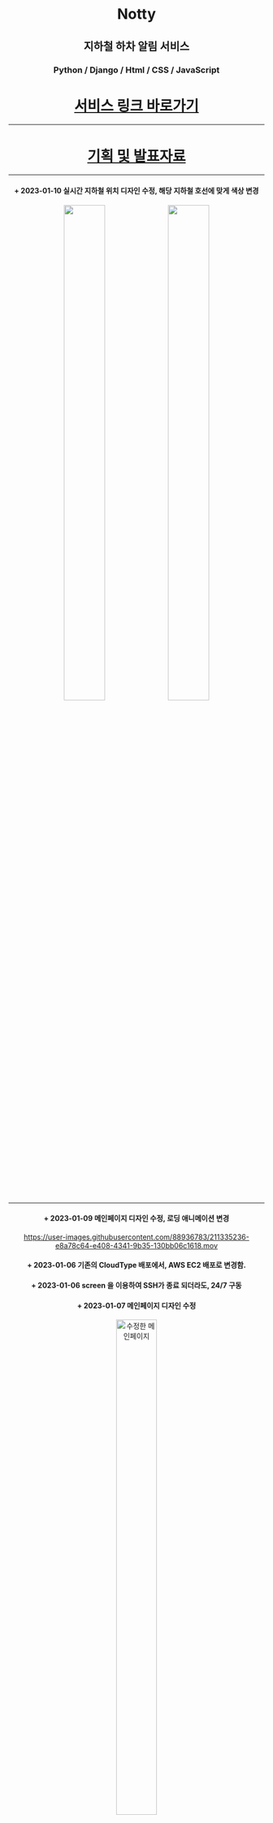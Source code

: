 <div align="center">


# Notty
## 지하철 하차 알림 서비스
### Python / Django / Html / CSS / JavaScript



# [서비스 링크 바로가기](http://3.37.150.251:8000/)
***
# [기획 및 발표자료](https://docs.google.com/presentation/d/1KigGH1A2YDeBQ756GHt1K5aXSITO3-qs/edit?usp=sharing&ouid=109482985170827362384&rtpof=true&sd=true)
<p align="center">

***
  #### + 2023-01-10 실시간 지하철 위치 디자인 수정, 해당 지하철 호선에 맞게 색상 변경

  <img src="https://user-images.githubusercontent.com/88936783/211473364-daf314ea-a0e6-443c-96f4-a8b3747ee458.PNG" width="40%" height="50%">
  
  <img src="https://user-images.githubusercontent.com/88936783/211474808-13eb8be7-02d2-49dc-a0dc-5b00ac5a575a.PNG" width="40%" height="50%">
  

  ***
  #### + 2023-01-09 메인페이지 디자인 수정, 로딩 애니메이션 변경


  https://user-images.githubusercontent.com/88936783/211335236-e8a78c64-e408-4341-9b35-130bb06c1618.mov




  #### + 2023-01-06 기존의 CloudType 배포에서, AWS EC2 배포로 변경함.
  #### + 2023-01-06 screen 을 이용하여 SSH가 종료 되더라도, 24/7 구동
  #### + 2023-01-07 메인페이지 디자인 수정
  <img alt="수정한 메인페이지" src="https://user-images.githubusercontent.com/88936783/211076729-774cbd42-3690-45bb-bcea-2bae0904a7be.png" width="40%" height="50%">
  
  ***
  #### 2022-08-20 해커톤 결과
  
  <img alt="스크린샷 2023-01-03 오후 7 13 55" src="https://user-images.githubusercontent.com/88936783/210337842-366e716b-10e6-4590-af38-ab9445c8a6f4.png" width="40%" height="50%">
  <img alt="스크린샷 2023-01-03 오후 7 14 04" src="https://user-images.githubusercontent.com/88936783/210337857-5907202b-0972-4d3e-9a9d-dbb951506003.png" width="40%" height="50%">
  <img alt="스크린샷 2023-01-03 오후 7 14 19" src="https://user-images.githubusercontent.com/88936783/210337876-9edc613b-4eb7-4313-812e-59a9707dbd55.png" width="40%" height="50%">
  <img alt="노티 로고" src="https://user-images.githubusercontent.com/88936783/210338947-82a0f2db-5dfe-427b-b168-5f5cf796071d.jpg" width="40%" height="50%">
  <img alt="알림창 스크린샷" src="https://user-images.githubusercontent.com/88936783/210338995-1e62a597-bf7e-41ca-954e-71c30fac4dfe.jpg" width="40%" height="50%">
  <img alt="노티피케이션 스크린샷" src="https://user-images.githubusercontent.com/88936783/210338997-db93d0e3-2746-43a9-bb8b-0880b0a4bbba.jpg" width="40%" height="50%">
  ![Group 1](https://user-images.githubusercontent.com/88936783/210338946-51f2080b-66fa-44fb-ba07-5ed6ae28fb13.png)
  ***
사용 API
지하철경로조회
kakao 로컬
[서울시 지하철역 정보 검색 (역명)](https://data.seoul.go.kr/dataList/OA-121/S/1/datasetView.do)
[서울교통공사 노선별 지하철역 정보](http://data.seoul.go.kr/dataList/OA-15442/S/1/datasetView.do)
[역코드로 지하철역별 열차 시간표 정보 검색](https://data.seoul.go.kr/dataList/OA-101/A/1/datasetView.do)
[서울교통공사 실시간 지하철 위치 정보](https://data.seoul.go.kr/dataList/OA-12601/A/1/datasetView.do)
 ***
FirebaseCloudMesseging 으로 알림 구현

</p>

</div>
